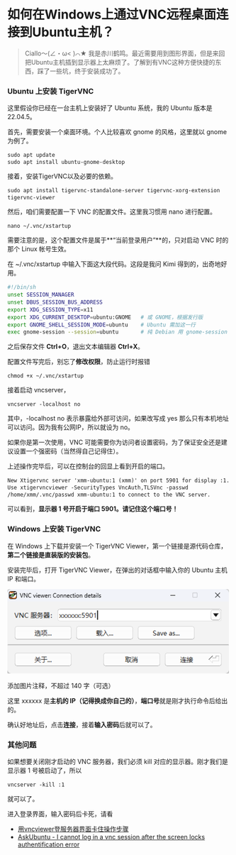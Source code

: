 # 如何在Windows上通过VNC远程桌面连接到Ubuntu主机？

> Ciallo～(∠・ω< )⌒★ 我是赤川鹤鸣。最近需要用到图形界面，但是来回把Ubuntu主机插到显示器上太麻烦了。了解到有VNC这种方便快捷的东西，踩了一些坑，终于安装成功了。

### Ubuntu 上安装 TigerVNC

这里假设你已经在一台主机上安装好了 Ubuntu 系统，我的 Ubuntu 版本是 22.04.5。

首先，需要安装一个桌面环境。个人比较喜欢 gnome 的风格，这里就以 gnome 为例了。

``` shell
sudo apt update
sudo apt install ubuntu-gnome-desktop
```

接着，安装TigerVNC以及必要的依赖。

``` shell
sudo apt install tigervnc-standalone-server tigervnc-xorg-extension tigervnc-viewer
```

然后，咱们需要配置一下 VNC 的配置文件。这里我习惯用 nano 进行配置。 

``` shell
nano ~/.vnc/xstartup
```

需要注意的是，这个配置文件是属于**“当前登录用户”**的，只对启动 VNC 时的那个 Linux 帐号生效。

在 ~/.vnc/xstartup 中输入下面这大段代码。这段是我问 Kimi 得到的，出奇地好用。

``` bash
#!/bin/sh
unset SESSION_MANAGER
unset DBUS_SESSION_BUS_ADDRESS
export XDG_SESSION_TYPE=x11
export XDG_CURRENT_DESKTOP=ubuntu:GNOME   # 或 GNOME，根据发行版
export GNOME_SHELL_SESSION_MODE=ubuntu    # Ubuntu 需加这一行
exec gnome-session --session=ubuntu       # 纯 Debian 用 gnome-session
```

之后保存文件 **Ctrl+O**，退出文本编辑器 **Ctrl+X**。

配置文件写完后，别忘了**修改权限**，防止运行时报错

``` shell
chmod +x ~/.vnc/xstartup
```

接着启动 vncserver，

``` shell
vncserver -localhost no
```

其中，-localhost no 表示暴露给外部可访问，如果改写成 yes 那么只有本机地址可以访问。因为我有公网IP，所以就设为 no。 

如果你是第一次使用，VNC 可能需要你为访问者设置密码，为了保证安全还是建议设置一个强密码（当然得自己记得住）。

上述操作完毕后，可以在控制台的回显上看到开启的端口。

``` shell
New Xtigervnc server 'xmm-ubuntu:1 (xmm)' on port 5901 for display :1.
Use xtigervncviewer -SecurityTypes VncAuth,TLSVnc -passwd /home/xmm/.vnc/passwd xmm-ubuntu:1 to connect to the VNC server.
```

可以看到，**显示器 1 号开启于端口 5901。请记住这个端口号！**

### Windows 上安装 TigerVNC

在 Windows 上下载并安装一个 TigerVNC Viewer，第一个链接是源代码仓库，**第二个链接是直装版的安装包**。

安装完毕后，打开 TigerVNC Viewer，在弹出的对话框中输入你的 Ubuntu 主机 IP 和端口。

<img src="/images/tigervncviewer-connection-details.png" width="500" alt="TigerVNC Viewer">

添加图片注释，不超过 140 字（可选）

这里 xxxxxx 是**主机的 IP（记得换成你自己的）**，**端口号**就是刚才执行命令后给出的。

确认好地址后，点击**连接**，接着**输入密码**后就可以了。

### 其他问题

如果想要关闭刚才启动的 VNC 服务器，我们必须 kill 对应的显示器。刚才我们是显示器 1 号被启动了，所以

``` shell
vncserver -kill :1
```

就可以了。

进入登录界面，输入密码后卡死，请看

- [用vncviewer登服务器界面卡住操作步骤](https://zhuanlan.zhihu.com/p/671888731)
- [AskUbuntu - I cannot log in a vnc session after the screen locks authentification error](https://askubuntu.com/questions/1224957/i-cannot-log-in-a-vnc-session-after-the-screen-locks-authentification-error)